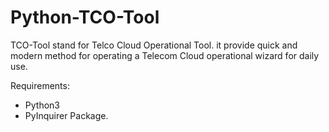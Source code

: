 # Python-TCO-Tool
TCO-Tool stand for Telco Cloud Operational Tool. it provide quick and modern method for operating a Telecom Cloud operational wizard for daily use.


Requirements:
* Python3
* PyInquirer Package.
